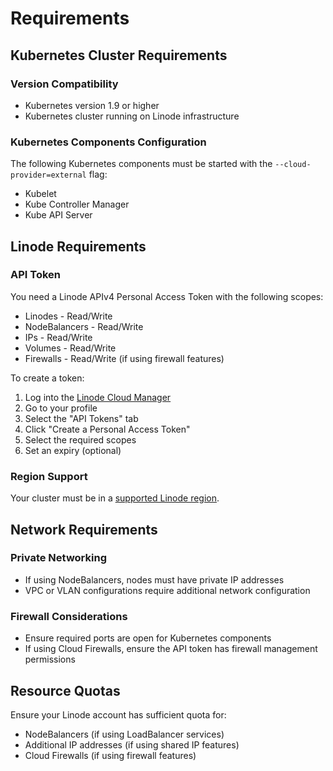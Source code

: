 # Requirements

## Kubernetes Cluster Requirements

### Version Compatibility
- Kubernetes version 1.9 or higher
- Kubernetes cluster running on Linode infrastructure

### Kubernetes Components Configuration
The following Kubernetes components must be started with the `--cloud-provider=external` flag:
- Kubelet
- Kube Controller Manager
- Kube API Server

## Linode Requirements

### API Token
You need a Linode APIv4 Personal Access Token with the following scopes:
- Linodes - Read/Write
- NodeBalancers - Read/Write
- IPs - Read/Write
- Volumes - Read/Write
- Firewalls - Read/Write (if using firewall features)

To create a token:
1. Log into the [Linode Cloud Manager](https://cloud.linode.com)
2. Go to your profile
3. Select the "API Tokens" tab
4. Click "Create a Personal Access Token"
5. Select the required scopes
6. Set an expiry (optional)

### Region Support
Your cluster must be in a [supported Linode region](https://api.linode.com/v4/regions).

## Network Requirements

### Private Networking
- If using NodeBalancers, nodes must have private IP addresses
- VPC or VLAN configurations require additional network configuration

### Firewall Considerations
- Ensure required ports are open for Kubernetes components
- If using Cloud Firewalls, ensure the API token has firewall management permissions

## Resource Quotas
Ensure your Linode account has sufficient quota for:
- NodeBalancers (if using LoadBalancer services)
- Additional IP addresses (if using shared IP features)
- Cloud Firewalls (if using firewall features)

